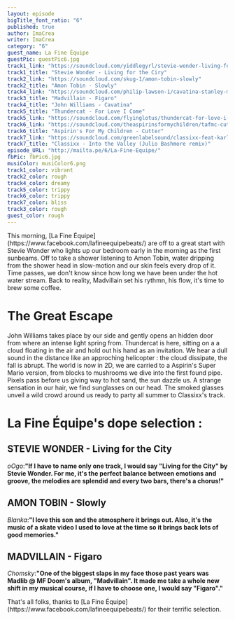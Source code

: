 ```yaml
---
layout: episode
bigTitle_font_ratio: "6"
published: true
author: ImaCrea
writer: ImaCrea
category: "6"
guest_name: La Fine Équipe
guestPic: guestPic6.jpg
track1_link: "https://soundcloud.com/yiddlegyrl/stevie-wonder-living-for-the-2"
track1_title: "Stevie Wonder - Living for the Ciry"
track2_link: "https://soundcloud.com/skug-1/amon-tobin-slowly"
track2_title: "Amon Tobin - Slowly"
track4_link: "https://soundcloud.com/philip-lawson-1/cavatina-stanley-myers-arr"
track3_title: "Madvillain - Figaro"
track4_title: "John Williams - Cavatina"
track5_title: "Thundercat - For Love I Come"
track5_link: "https://soundcloud.com/flyinglotus/thundercat-for-love-i-come"
track6_link: "https://soundcloud.com/theaspirinsformychildren/tafmc-cutter-2010"
track6_title: "Aspirin's For My Children - Cutter"
track7_link: "https://soundcloud.com/greenlabelsound/classixx-feat-karl-dixon-into"
track7_title: "Classixx - Into the Valley (Julio Bashmore remix)"
episode_URL: "http://mailta.pe/6/La-Fine-Equipe/"
fbPic: fbPic6.jpg
musiColor: musiColor6.png
track1_color: vibrant
track2_color: rough
track4_color: dreamy
track5_color: trippy
track6_color: trippy
track7_color: bliss
track3_color: rough
guest_color: rough
---
```

<p id="introduction">This morning, [La Fine Équipe](https://www.facebook.com/lafineequipebeats/) are off to a great start with Stevie Wonder who lights up our bedroom early in the morning as the first sunbeams. Off to take a shower listening to Amon Tobin, water dripping from the shower head in slow-motion and our skin feels every drop of it. Time passes, we don't know since how long we have been under the hot water stream. Back to reality, Madvillain set his rythmn, his flow, it's time to brew some coffee.</p>

# The Great Escape

John Williams takes place by our side and gently opens an hidden door from where an intense light spring from. Thundercat is here, sitting on a a cloud floating in the air and hold out his hand as an invitation. We hear a dull sound in the distance like an approching helicopter : the cloud dissipate, the fall is abrupt. The world is now in 2D, we are carried to a Aspirin's Super Mario version, from blocks to mushrooms we dive into the first found pipe. Pixels pass before us giving way to hot sand, the sun dazzle us. A strange sensation in our hair, we find sunglasses on our head. The smoked glasses unveil a wild crowd around us ready to party all summer to Classixx's track.

# La Fine Équipe's dope selection : 

## STEVIE WONDER - Living for the City
_oOgo_:**"**If I have to name only one track, I would say "Living for the City" by Stevie Wonder. For me, it's the perfect balance between emotions and groove, the melodies are splendid and every two bars, there's a chorus!**"**


## AMON TOBIN - Slowly
_Blanka_:**"**I love this son and the atmosphere it brings out. Also, it's the music of a skate video I used to love at the time so it brings back lots of good memories.**"**


## MADVILLAIN - Figaro
_Chomsky_:**"**One of the biggest slaps in my face those past years was Madlib @ MF Doom's album, "Madvillain". It made me take a whole new shift in my musical course, if I have to choose one, I would say "Figaro".**"**

<p id="outroduction">
That's all folks, thanks to [La Fine Équipe](https://www.facebook.com/lafineequipebeats/) for their terrific selection.</p>
